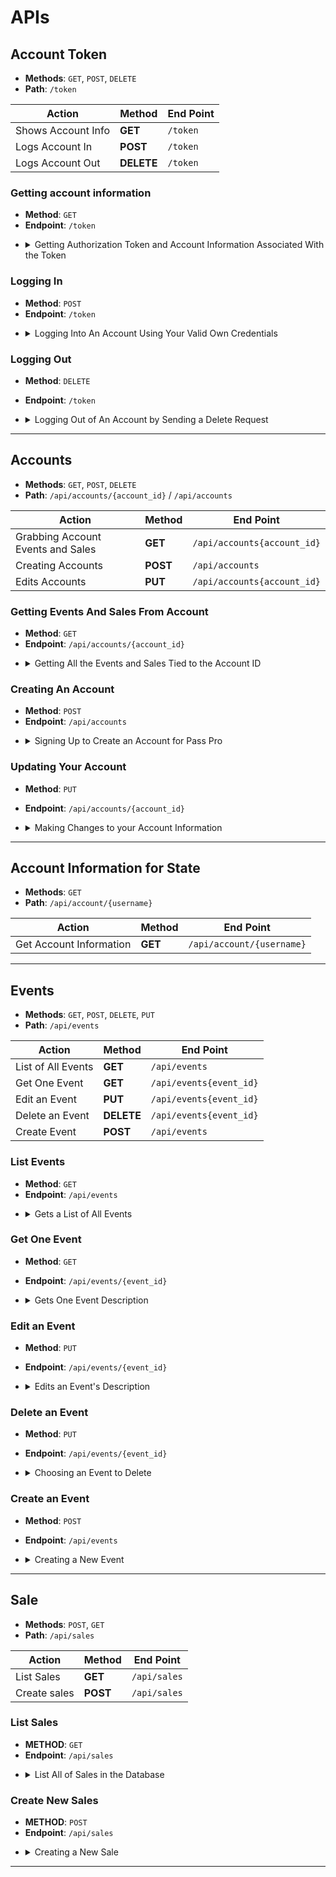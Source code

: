 # APIs

## Account Token

-   **Methods**: `GET`, `POST`, `DELETE`
-   **Path**: `/token`

| Action             | Method     | End Point |
| ------------------ | ---------- | --------- |
| Shows Account Info | **GET**    | `/token`  |
| Logs Account In    | **POST**   | `/token`  |
| Logs Account Out   | **DELETE** | `/token`  |

### Getting account information

-   **Method**: `GET`
-   **Endpoint**: `/token`

*   <details>
      <summary>Getting Authorization Token and Account Information Associated With the Token</summary>

    **Returns**:

    ```
    {
    "access_token": "string",
    "token_type": "Bearer",
    "account": {
        "id": "string",
        "username": "string",
        "avatar_img": "string",
        "email": "string",
        "event_manager": true
        }
    }
    ```

</details>

### Logging In

-   **Method**: `POST`
-   **Endpoint**: `/token`

*   <details>
      <summary>Logging Into An Account Using Your Valid Own Credentials</summary>

    **Request**:

    ```
    username: String
    password: string
    ```

    **Returns**:

    ```
    {
    "access_token": "string",
    "token_type": "Bearer"
    }
    ```

 </details>

### Logging Out

-   **Method**: `DELETE`
-   **Endpoint**: `/token`
-   <details>
      <summary>Logging Out of An Account by Sending a Delete Request</summary>

    **Request**:

    ```
    username: String
    password: string
    ```

    **Returns**:

    ```
    {
    "access_token": "string",
    "token_type": "Bearer"
    }
    ```

</details>

---

## Accounts

-   **Methods**: `GET`, `POST`, `DELETE`
-   **Path**: `/api/accounts/{account_id}` / `/api/accounts`

| Action                            | Method   | End Point                   |
| --------------------------------- | -------- | --------------------------- |
| Grabbing Account Events and Sales | **GET**  | `/api/accounts{account_id}` |
| Creating Accounts                 | **POST** | `/api/accounts`             |
| Edits Accounts                    | **PUT**  | `/api/accounts{account_id}` |

### Getting Events And Sales From Account

-   **Method**: `GET`
-   **Endpoint**: `/api/accounts/{account_id}`

*   <details>
      <summary>Getting All the Events and Sales Tied to the Account ID</summary>

    **Request**:

    ```
    {
        "account_id": string(uuid)
    }
    ```

    **Returns**:

    ```
    {
    "Events": [
        {
        "id": "string",
        "event_name": "string",
        "event_image": "www.test.com/string.jpeg",
        "event_type": "string",
        "date": "2023-06-02",
        "start_time": "12:44:22",
        "end_time": "15:22:33",
        "description": "string",
        "tickets_sold": 0,
        "tickets_max": 0,
        "tickets_price": 0,
        "promoted": true,
        "venue": "string",
        "city": "string",
        "state_id": "string",
        "created_by": "string"
            },
        ],
    }
    ```

</details>

### Creating An Account

-   **Method**: `POST`
-   **Endpoint**: `/api/accounts`

*   <details>
     <summary>Signing Up to Create an Account for Pass Pro</summary>

    **Request**:

    ```
        {
    "username": "string",
    "password": "string",
    "avatar_img": "string",
    "email": "string",
    "event_manager": true
    }
    ```

    **Returns**:

    ```
        {
        "access_token": "string",
        "token_type": "Bearer",
        "account": {
        "id": "string",
        "username": "string",
        "avatar_img": "string",
        "email": "string",
        "event_manager": true
            }
        }
    ```

</details>

### Updating Your Account

-   **Method**: `PUT`
-   **Endpoint**: `/api/accounts/{account_id}`

-   <details>
     <summary>Making Changes to your Account Information</summary>

    **Request**:

    ```
    account_id: accountID
        {
            "username": "string",
            "avatar_img": "string",
            "email": "string",
            "event_manager": true
        }
    ```

    **Returns**:

    ```
        {
            "username": "string",
            "avatar_img": "string",
            "email": "string",
            "event_manager": true
        }
    ```

</details>

---

## Account Information for State

-   **Methods**: `GET`
-   **Path**: `/api/account/{username}`

| Action                  | Method  | End Point                 |
| ----------------------- | ------- | ------------------------- |
| Get Account Information | **GET** | `/api/account/{username}` |

---

## Events

-   **Methods**: `GET`, `POST`, `DELETE`, `PUT`
-   **Path**: `/api/events`

| Action             | Method     | End Point               |
| ------------------ | ---------- | ----------------------- |
| List of All Events | **GET**    | `/api/events`           |
| Get One Event      | **GET**    | `/api/events{event_id}` |
| Edit an Event      | **PUT**    | `/api/events{event_id}` |
| Delete an Event    | **DELETE** | `/api/events{event_id}` |
| Create Event       | **POST**   | `/api/events`           |

### List Events

-   **Method**: `GET`
-   **Endpoint**: `/api/events`

*   <details>
      <summary>Gets a List of All Events</summary>

    **Returns**:

    ```
        [
            {
                "id": "string",
                "event_name": "string",
                "event_image": "string",
                "event_type": "string",
                "date": "2023-06-02",
                "start_time": "string",
                "end_time": "string",
                "description": "string",
                "tickets_sold": 0,
                "tickets_max": 0,
                "tickets_price": 0,
                "promoted": true,
                "venue": "string",
                "city": "string",
                "state_id": "string",
                "created_by": "string"
            }
        ]
    ```

</details>

### Get One Event

-   **Method**: `GET`
-   **Endpoint**: `/api/events/{event_id}`

-   <details>
      <summary>Gets One Event Description</summary>

    **Request**:

    ```
    event_id: EVENT_ID
    ```

    **Returns**:

    ```
        {
            "id": "string",
            "event_name": "string",
            "event_image": "string",
            "event_type": "string",
            "date": "2023-06-02",
            "start_time": "string",
            "end_time": "string",
            "description": "string",
            "tickets_sold": 0,
            "tickets_max": 0,
            "tickets_price": 0,
            "promoted": true,
            "venue": "string",
            "city": "string",
            "state_id": "string",
            "created_by": "string"
        }
    ```

### Edit an Event

-   **Method**: `PUT`
-   **Endpoint**: `/api/events/{event_id}`

-   <details>
      <summary>Edits an Event's Description</summary>

    **Request**:

    ```
    event_id: EVENT_ID
    {
        "event_name": "string",
        "event_image": "string",
        "event_type": "string",
        "date": "2023-06-02",
        "start_time": "string",
        "end_time": "string",
        "description": "string",
        "tickets_sold": 0,
        "tickets_max": 0,
        "tickets_price": 0,
        "promoted": true,
        "venue": "string",
        "city": "string",
        "state_id": "string",
        "created_by": "string"
    }
    ```

    **Returns**:

    ```
        {
            "event_name": "string",
            "event_image": "string",
            "event_type": "string",
            "date": "2023-06-02",
            "start_time": "string",
            "end_time": "string",
            "description": "string",
            "tickets_sold": 0,
            "tickets_max": 0,
            "tickets_price": 0,
            "promoted": true,
            "venue": "string",
            "city": "string",
            "state_id": "string",
            "created_by": "string"
        }
    ```

### Delete an Event

-   **Method**: `PUT`
-   **Endpoint**: `/api/events/{event_id}`

-   <details>
      <summary>Choosing an Event to Delete</summary>

    **Request**:

    ```
    event_id: EVENT_ID
    ```

    **Returns**:

    ```
        {
            true
        }
    ```

### Create an Event

-   **Method**: `POST`
-   **Endpoint**: `/api/events`

-   <details>
      <summary>Creating a New Event</summary>

    **Request**:

    ```
        {
            "event_name": "string",
            "event_image": "www.fizzbuzz.com/string.jpeg",
            "event_type": "string",
            "date": "2023-06-02",
            "start_time": "00:00:00",
            "end_time": "00:00:00",
            "description": "string",
            "tickets_sold": 0,
            "tickets_max": 0,
            "tickets_price": 0,
            "promoted": true,
            "venue": "string",
            "city": "string",
            "state_id": "string",
            "created_by": "string"
        }
    ```

    **Returns**:

    ```
        {
            "id": "string",
            "event_name": "string",
            "event_image": "www.fizzbuzz.com/string.jpeg",
            "event_type": "string",
            "date": "2023-06-02",
            "start_time": "00:00:00",
            "end_time": "00:00:00",
            "description": "string",
            "tickets_sold": 0,
            "tickets_max": 0,
            "tickets_price": 0,
            "promoted": true,
            "venue": "string",
            "city": "string",
            "state_id": "string",
            "created_by": "string"
        }
    ```

---

## Sale

-   **Methods**: `POST`, `GET`
-   **Path**: `/api/sales`

| Action       | Method   | End Point    |
| ------------ | -------- | ------------ |
| List Sales   | **GET**  | `/api/sales` |
| Create sales | **POST** | `/api/sales` |

### List Sales

-   **METHOD**: `GET`
-   **Endpoint**: `/api/sales`

*   <details>
      <summary>List All of Sales in the Database</summary>

    **Returns**:

    ```
    [
        {
            "id": "string",
            "event": "string",
            "quantity": 0,
            "sold_to": "string"
        }
    ]
    ```

### Create New Sales

-   **METHOD**: `POST`
-   **Endpoint**: `/api/sales`

*   <details>
      <summary>Creating a New Sale</summary>

    **Request**:

    ```
        {
            "event": "string",
            "quantity": 0,
            "sold_to": "string"
        }
    ```

    **Returns**:

    ```
        {
            "id": "string",
            "event": "string",
            "quantity": 0,
            "sold_to": "string"
        }
    ```

---
